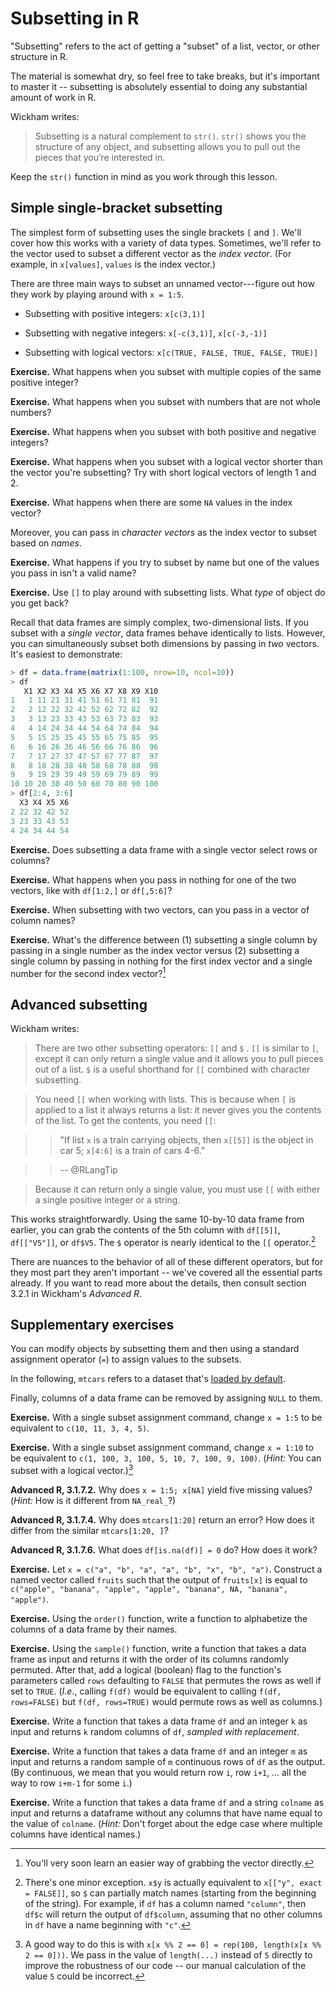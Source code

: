 Subsetting in R
===============

"Subsetting" refers to the act of getting a "subset" of a list, vector, or other structure in R.

The material is somewhat dry, so feel free to take breaks, but it's important to master it -- subsetting is absolutely essential to doing any substantial amount of work in R.

Wickham writes:

> Subsetting is a natural complement to `str()`. `str()` shows you the structure of any object, and subsetting allows you to pull out the pieces that you’re interested in.

Keep the `str()` function in mind as you work through this lesson.

Simple single-bracket subsetting
--------------------------------

The simplest form of subsetting uses the single brackets `[` and `]`. We'll cover how this works with a variety of data types. Sometimes, we'll refer to the vector used to subset a different vector as the *index vector*. (For example, in `x[values]`, `values` is the index vector.)

There are three main ways to subset an unnamed vector---figure out how they work by playing around with `x = 1:5`.

* Subsetting with positive integers: `x[c(3,1)]`

* Subsetting with negative integers: `x[-c(3,1)]`, `x[c(-3,-1)]`

* Subsetting with logical vectors: `x[c(TRUE, FALSE, TRUE, FALSE, TRUE)]`

**Exercise.** What happens when you subset with multiple copies of the same positive integer?

**Exercise.** What happens when you subset with numbers that are not whole numbers?

**Exercise.** What happens when you subset with both positive and negative integers?

**Exercise.** What happens when you subset with a logical vector shorter than the vector you're subsetting? Try with short logical vectors of length 1 and 2.

**Exercise.** What happens when there are some `NA` values in the index vector?

Moreover, you can pass in *character vectors* as the index vector to subset based on *names*.

**Exercise.** What happens if you try to subset by name but one of the values you pass in isn't a valid name?

**Exercise.** Use `[]` to play around with subsetting lists. What *type* of object do you get back?

Recall that data frames are simply complex, two-dimensional lists. If you subset with a *single vector*, data frames behave identically to lists. However, you can simultaneously subset both dimensions by passing in *two* vectors. It's easiest to demonstrate:

```r
> df = data.frame(matrix(1:100, nrow=10, ncol=10))
> df
   X1 X2 X3 X4 X5 X6 X7 X8 X9 X10
1   1 11 21 31 41 51 61 71 81  91
2   2 12 22 32 42 52 62 72 82  92
3   3 13 23 33 43 53 63 73 83  93
4   4 14 24 34 44 54 64 74 84  94
5   5 15 25 35 45 55 65 75 85  95
6   6 16 26 36 46 56 66 76 86  96
7   7 17 27 37 47 57 67 77 87  97
8   8 18 28 38 48 58 68 78 88  98
9   9 19 29 39 49 59 69 79 89  99
10 10 20 30 40 50 60 70 80 90 100
> df[2:4, 3:6]
  X3 X4 X5 X6
2 22 32 42 52
3 23 33 43 53
4 24 34 44 54
```

**Exercise.** Does subsetting a data frame with a single vector select rows or columns?

**Exercise.** What happens when you pass in nothing for one of the two vectors, like with `df[1:2,]` or `df[,5:6]`?

**Exercise.** When subsetting with two vectors, can you pass in a vector of column names?

**Exercise.** What's the difference between (1) subsetting a single column by passing in a single number as the index vector versus (2) subsetting a single column by passing in nothing for the first index vector and a single number for the second index vector?[^learn]

Advanced subsetting
-------------------

Wickham writes:

> There are two other subsetting operators: `[[` and `$` . `[[` is similar to `[`, except it can only return a single value and it allows you to pull pieces out of a list. `$` is a useful shorthand for `[[` combined with character subsetting.

> You need `[[` when working with lists. This is because when `[` is applied to a list it always returns a list: it never gives you the contents of the list. To get the contents, you need `[[`:

> > "If list `x` is a train carrying objects, then `x[[5]]` is the object in car 5; `x[4:6]` is a train of cars 4-6."

> > -- @RLangTip

> Because it can return only a single value, you must use `[[` with either a single positive integer or a string.

This works straightforwardly. Using the same 10-by-10 data frame from earlier, you can grab the contents of the 5th column with `df[[5]]`, `df[["V5"]]`, or `df$V5`. The `$` operator is nearly identical to the `[[` operator.[^pmatch]

There are nuances to the behavior of all of these different operators, but for they most part they aren't important -- we've covered all the essential parts already. If you want to read more about the details, then consult section 3.2.1 in Wickham's *Advanced R*.

Supplementary exercises
-----------------------

You can modify objects by subsetting them and then using a standard assignment operator (`=`) to assign values to the subsets.

In the following, `mtcars` refers to a dataset that's [loaded by default](http://andrewgelman.com/2015/12/23/r-sucks-2/).

Finally, columns of a data frame can be removed by assigning `NULL` to them.

**Exercise.** With a single subset assignment command, change `x = 1:5` to be equivalent to `c(10, 11, 3, 4, 5)`.

**Exercise.** With a single subset assignment command, change `x = 1:10` to be equivalent to `c(1, 100, 3, 100, 5, 10, 7, 100, 9, 100)`. (*Hint:* You can subset with a logical vector.)[^100]

**Advanced R, 3.1.7.2.** Why does `x = 1:5; x[NA]` yield five missing values? (*Hint:* How is it different from `NA_real_`?)

**Advanced R, 3.1.7.4.** Why does `mtcars[1:20]` return an error? How does it differ from the similar `mtcars[1:20, ]`?

**Advanced R, 3.1.7.6.** What does `df[is.na(df)] = 0` do? How does it work?

**Exercise.** Let `x = c("a", "b", "a", "a", "b", "x", "b", "a")`. Construct a named vector called `fruits` such that the output of `fruits[x]` is equal to `c("apple", "banana", "apple", "apple", "banana", NA, "banana", "apple")`.

**Exercise.** Using the `order()` function, write a function to alphabetize the columns of a data frame by their names.

**Exercise.** Using the `sample()` function, write a function that takes a data frame as input and returns it with the order of its columns randomly permuted. After that, add a logical (boolean) flag to the function's parameters called `rows` defaulting to `FALSE` that permutes the rows as well if set to `TRUE`. (*I.e.*, calling `f(df)` would be equivalent to calling `f(df, rows=FALSE)` but `f(df, rows=TRUE)` would permute rows as well as columns.)

**Exercise.** Write a function that takes a data frame `df` and an integer `k` as input and returns `k` random columns of `df`, *sampled with replacement*.

**Exercise.** Write a function that takes a data frame `df` and an integer `m` as input and returns a random sample of `m` continuous rows of `df` as the output. (By continuous, we mean that you would return row `i`, row `i+1`, ... all the way to row `i+m-1` for some `i`.)

**Exercise.** Write a function that takes a data frame `df` and a string `colname` as input and returns a dataframe without any columns that have name equal to the value of `colname`. (*Hint:* Don't forget about the edge case where multiple columns have identical names.)

[^learn]: You'll very soon learn an easier way of grabbing the vector directly.

[^pmatch]: There's one minor exception. `x$y` is actually equivalent to `x[["y", exact = FALSE]]`, so `$` can partially match names (starting from the beginning of the string). For example, if `df` has a column named `"column"`, then `df$c` will return the output of `df$column`, assuming that no other columns in `df` have a name beginning with `"c"`.

[^100]: A good way to do this is with `x[x %% 2 == 0] = rep(100, length(x[x %% 2 == 0]))`. We pass in the value of `length(...)` instead of `5` directly to improve the robustness of our code -- our manual calculation of the value `5` could be incorrect.